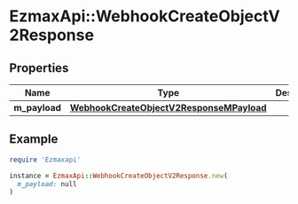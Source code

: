 # EzmaxApi::WebhookCreateObjectV2Response

## Properties

| Name | Type | Description | Notes |
| ---- | ---- | ----------- | ----- |
| **m_payload** | [**WebhookCreateObjectV2ResponseMPayload**](WebhookCreateObjectV2ResponseMPayload.md) |  |  |

## Example

```ruby
require 'Ezmaxapi'

instance = EzmaxApi::WebhookCreateObjectV2Response.new(
  m_payload: null
)
```

